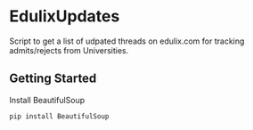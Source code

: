 # EdulixUpdates
Script to get a list of udpated threads on edulix.com for tracking admits/rejects from Universities.

## Getting Started

Install BeautifulSoup

```shell
pip install BeautifulSoup
```

